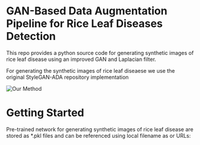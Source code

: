 # GAN-Based Data Augmentation Pipeline for Rice Leaf Diseases Detection 
This repo provides a python source code for generating synthetic images of rice leaf disease using an improved GAN and Laplacian filter. 


For generating the synthetic images of rice leaf diseaese we use the original StyleGAN-ADA repository implementation 

![Our Method](https://user-images.githubusercontent.com/34354606/194866011-292203a3-df7e-46e3-b618-a2c5c1e86b10.png)



# Getting Started
Pre-trained network for generating synthetic images of rice leaf disease are stored as *.pkl files and can be referenced using local filename as or URLs:  

